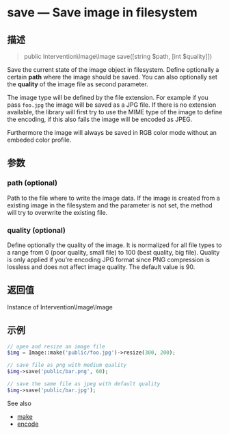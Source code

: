 # save — Save image in filesystem

## 描述

> public Intervention\Image\Image save([string $path, [int $quality]])

Save the current state of the image object in filesystem. Define optionally a certain **path** where the image should be saved. You can also optionally set the **quality** of the image file as second parameter.

The image type will be defined by the file extension. For example if you pass ```foo.jpg``` the image will be saved as a JPG file. If there is no extension available, the library will first try to use the MIME type of the image to define the encoding, if this also fails the image will be encoded as JPEG.

Furthermore the image will always be saved in RGB color mode without an embeded color profile.


## 参数

### path (optional)
Path to the file where to write the image data. If the image is created from a existing image in the filesystem and the parameter is not set, the method will try to overwrite the existing file.

### quality (optional)
Define optionally the quality of the image. It is normalized for all file types to a range from 0 (poor quality, small file) to 100 (best quality, big file). Quality is only applied if you're encoding JPG format since PNG compression is lossless and does not affect image quality. The default value is 90.


## 返回值
Instance of Intervention\Image\Image

## 示例

```php
// open and resize an image file
$img = Image::make('public/foo.jpg')->resize(300, 200);

// save file as png with medium quality
$img->save('public/bar.png', 60);

// save the same file as jpeg with default quality
$img->save('public/bar.jpg');
```

See also

- [make](/api/make)
- [encode](/api/encode)
